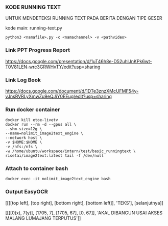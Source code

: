 ### KODE RUNNING TEXT

UNTUK MENDETEKSI RUNNING TEXT PADA BERITA DENGAN TIPE GESER

kode main: running-text.py

```
python3 <namafile>.py -c <namachannel> -v <pathvideo>
```


### Link PPT Progress Report
https://docs.google.com/presentation/d/1uT46h8e-D52uhlJnKPk6wt-T0V81LEN-wrc3GRWHvTY/edit?usp=sharing

### Link Log Book
https://docs.google.com/document/d/1DTe3znzXMcUFMF54y-vJnsRVRLyXmwZu9eQJiY0EEug/edit?usp=sharing

### Run docker container
```
docker kill etoe-livetv
docker run --rm -d --gpus all \
--shm-size=12g \
--name=nolimit_image2text_engine \
--network host \
-v $HOME:$HOME \
-v /nfs:/nfs \
-w /home/ubuntu/workspace/intern/test/basic_runningtext \
risetai/image2text:latest tail -f /dev/null
```

### Attach to container bash
```
docker exec -it nolimit_image2text_engine bash
```

### Output EasyOCR
[[[[top left], [top right], [bottom right], [bottom left]], 'TEKS'], [selanjutnya]]

[[[[0(x), 7(y)], [1705, 7], [1705, 67], [0, 67]], 'AKAL DIBANGUN USAI AKSES MALANG LUMAJANG TERPUTUS']]